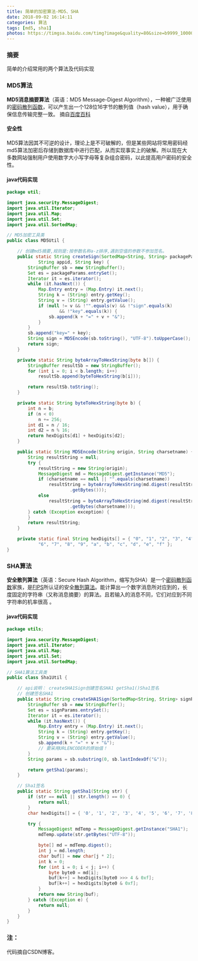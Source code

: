 ```yaml
---
title: 简单的加密算法-MD5、SHA
date: 2018-09-02 16:14:11
categories: 算法
tags: [md5, sha1]
photos: https://timgsa.baidu.com/timg?image&quality=80&size=b9999_10000&sec=1536042404567&di=fe443912aa7139ccb5bfa8477e0c4101&imgtype=0&src=http%3A%2F%2Fimages.cnblogs.com%2Fcnblogs_com%2Fyaweno%2FWindowsLiveWriter%2FMD5_11186%2Fmd5_2.gif
---
```


### 摘要

简单的介绍常用的两个算法及代码实现

### MD5算法

**MD5消息摘要算法**（英语：MD5 Message-Digest Algorithm），一种被广泛使用的[密码散列函数](https://baike.baidu.com/item/%E5%AF%86%E7%A0%81%E6%95%A3%E5%88%97%E5%87%BD%E6%95%B0)，可以产生出一个128位16字节的散列值（hash value），用于确保信息传输完整一致。 摘自[百度百科](https://baike.baidu.com/item/MD5/212708?fromtitle=MD5算法&fromid=174909&fr=aladdin)

<!-- more --> 

#### 安全性

MD5算法因其不可逆的设计，理论上是不可破解的，但是某些网站将常用密码经md5算法加密后存储到数据库中进行匹配，从而实现事实上的破解。所以现在大多数网站强制用户使用数字大小写字母等复杂组合密码，以此提高用户密码的安全性。

#### java代码实现

```java
package util;

import java.security.MessageDigest;
import java.util.Iterator;
import java.util.Map;
import java.util.Set;
import java.util.SortedMap;

// MD5加密工具类
public class MD5Util {

	// 创建md5摘要,规则是:按参数名称a-z排序,遇到空值的参数不参加签名。
	public static String createSign(SortedMap<String, String> packageParams,
			String appid, String key) {
		StringBuffer sb = new StringBuffer();
		Set es = packageParams.entrySet();
		Iterator it = es.iterator();
		while (it.hasNext()) {
			Map.Entry entry = (Map.Entry) it.next();
			String k = (String) entry.getKey();
			String v = (String) entry.getValue();
			if (null != v && !"".equals(v) && !"sign".equals(k)
					&& !"key".equals(k)) {
				sb.append(k + "=" + v + "&");
			}
		}
		sb.append("key=" + key);
		String sign = MD5Encode(sb.toString(), "UTF-8").toUpperCase();
		return sign;
	}

	private static String byteArrayToHexString(byte b[]) {
		StringBuffer resultSb = new StringBuffer();
		for (int i = 0; i < b.length; i++)
			resultSb.append(byteToHexString(b[i]));

		return resultSb.toString();
	}

	private static String byteToHexString(byte b) {
		int n = b;
		if (n < 0)
			n += 256;
		int d1 = n / 16;
		int d2 = n % 16;
		return hexDigits[d1] + hexDigits[d2];
	}

	public static String MD5Encode(String origin, String charsetname) {
		String resultString = null;
		try {
			resultString = new String(origin);
			MessageDigest md = MessageDigest.getInstance("MD5");
			if (charsetname == null || "".equals(charsetname))
				resultString = byteArrayToHexString(md.digest(resultString
						.getBytes()));
			else
				resultString = byteArrayToHexString(md.digest(resultString
						.getBytes(charsetname)));
		} catch (Exception exception) {
		}
		return resultString;
	}

	private static final String hexDigits[] = { "0", "1", "2", "3", "4", "5",
			"6", "7", "8", "9", "a", "b", "c", "d", "e", "f" };
}
```

### SHA算法

**安全散列算法**（英语：Secure Hash Algorithm，缩写为SHA）是一个[密码散列函数](https://baike.baidu.com/item/%E5%AF%86%E7%A0%81%E6%95%A3%E5%88%97%E5%87%BD%E6%95%B0)家族，是[FIPS](https://baike.baidu.com/item/FIPS)所认证的安全[散列算法](https://baike.baidu.com/item/%E6%95%A3%E5%88%97%E7%AE%97%E6%B3%95)。能计算出一个数字消息所对应到的，长度固定的字符串（又称消息摘要）的算法。且若输入的消息不同，它们对应到不同字符串的机率很高 。

#### java代码实现

```java
package utils;

import java.security.MessageDigest;
import java.util.Iterator;
import java.util.Map;
import java.util.Set;
import java.util.SortedMap;

// SHA1算法工具类
public class Sha1Util {

	// api说明： createSHA1Sign创建签名SHA1 getSha1()Sha1签名
	// 创建签名SHA1
	public static String createSHA1Sign(SortedMap<String, String> signParams) throws Exception {
		StringBuffer sb = new StringBuffer();
		Set es = signParams.entrySet();
		Iterator it = es.iterator();
		while (it.hasNext()) {
			Map.Entry entry = (Map.Entry) it.next();
			String k = (String) entry.getKey();
			String v = (String) entry.getValue();
			sb.append(k + "=" + v + "&");
			// 要采用URLENCODER的原始值！
		}
		String params = sb.substring(0, sb.lastIndexOf("&"));

		return getSha1(params);
	}

	// Sha1签名
	public static String getSha1(String str) {
		if (str == null || str.length() == 0) {
			return null;
		}
		char hexDigits[] = { '0', '1', '2', '3', '4', '5', '6', '7', '8', '9', 'a', 'b', 'c', 'd', 'e', 'f' };

		try {
			MessageDigest mdTemp = MessageDigest.getInstance("SHA1");
			mdTemp.update(str.getBytes("UTF-8"));

			byte[] md = mdTemp.digest();
			int j = md.length;
			char buf[] = new char[j * 2];
			int k = 0;
			for (int i = 0; i < j; i++) {
				byte byte0 = md[i];
				buf[k++] = hexDigits[byte0 >>> 4 & 0xf];
				buf[k++] = hexDigits[byte0 & 0xf];
			}
			return new String(buf);
		} catch (Exception e) {
			return null;
		}
	}
}
```

### 注：

代码摘自CSDN博客。
